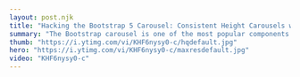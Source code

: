 ```yaml
---
layout: post.njk
title: "Hacking the Bootstrap 5 Carousel: Consistent Height Carousels with CSS Gradients and Object Fit"
summary: "The Bootstrap carousel is one of the most popular components in Bootstrap 5, but we have the technology to improve it and at the same time learn about one of my favorite new CSS features object-position and object-fit."
thumb: "https://i.ytimg.com/vi/KHF6nysy0-c/hqdefault.jpg"
hero: "https://i.ytimg.com/vi/KHF6nysy0-c/maxresdefault.jpg"
video: "KHF6nysy0-c"
---
```


